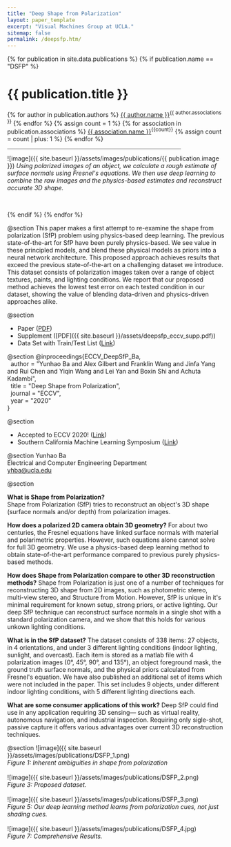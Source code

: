 ```yaml
---
title: "Deep Shape from Polarization"
layout: paper_template
excerpt: "Visual Machines Group at UCLA."
sitemap: false
permalink: /deepsfp.htm/
---
```


{% for publication in site.data.publications %}
{% if publication.name == "DSFP" %}

# {{ publication.title }}
{% for author in publication.authors %} [{{ author.name }}]({{author.link}})<sup>{{ author.associations }}</sup>
{% endfor %}
{% assign count = 1 %}
{% for association in publication.associations %} [{{ association.name }}]({{association.link}})<sup>{{count}}</sup> {% assign count = count | plus: 1 %}
{% endfor %}

<hr class="center" style="width: 80%; color: grey; height: 0.2px; background-color:grey;"/>

![image]({{ site.baseurl }}/assets/images/publications/{{ publication.image }})
*Using polarized images of an object, we calculate a rough estimate of surface normals using Fresnel's equations. We then use deep learning to combine the raw images and the physics-based estimates and reconstruct accurate 3D shape.*

<br>

{% endif %}
{% endfor %}

<!--

  1 Abstract
  2 Files
  3 Citations
  4 Press
  5 Contact
  6 FAQ
  7 Media

-->

@section
This paper makes a first attempt to re-examine the shape from polarization (SfP) problem using physics-based deep learning. The previous state-of-the-art for SfP have been purely physics-based. We see value in these principled models, and blend these physical models as priors into a neural network architecture. This proposed approach achieves results that exceed the previous state-of-the-art on a challenging dataset we introduce. This dataset consists of polarization images taken over a range of object textures, paints, and lighting conditions. We report that our proposed method achieves the lowest test error on each tested condition in our dataset, showing the value of blending data-driven and physics-driven approaches alike.


@section
- Paper ([PDF](https://link.springer.com/chapter/10.1007%2F978-3-030-58586-0_33?fbclid=IwAR3B7VM-sXnEFGMGQRGu8G_CC1hBGXmPiael9fnnGLzkTGmET8h8q-XGKzU))
- Supplement ([PDF]({{ site.baseurl }}/assets/deepsfp_eccv_supp.pdf))
- Data Set with Train/Test List ([Link](https://drive.google.com/file/d/1EtjfMTfpanJotH92GFz300X_ZEmGXuqr/view?usp=sharing))

@section
@inproceedings{ECCV_DeepSfP_Ba, \
  &nbsp; author = "Yunhao Ba and Alex Gilbert and Franklin Wang and Jinfa Yang and Rui Chen and Yiqin Wang and Lei Yan and Boxin Shi and Achuta Kadambi", \
  &nbsp; title = "Deep Shape from Polarization", \
  &nbsp; journal = "ECCV", \
  &nbsp; year = "2020" \
}

@section
- Accepted to ECCV 2020! ([Link](https://eccv2020.eu/))
- Southern California Machine Learning Symposium ([Link](https://sites.google.com/view/socalml2019))

@section
Yunhao Ba <br>
Electrical and Computer Engineering Department <br>
yhba@ucla.edu

@section

**What is Shape from Polarization?** \
Shape from Polarization (SfP) tries to reconstruct an object's 3D shape (surface normals and/or depth) from polarization images. 
<br>

**How does a polarized 2D camera obtain 3D geometry?**
For about two centuries, the Fresnel equations have linked surface normals with material and polarimetric properties. However, such equations alone cannot solve for full 3D geometry. We use a physics-based deep learning method to obtain state-of-the-art performance compared to previous purely physics-based methods. 

**How does Shape from Polarization compare to other 3D reconstruction methods?**
Shape from Polarization is just one of a number of techniques for reconstructing 3D shape from 2D images, such as photometric stereo, multi-view stereo, and Structure from Motion. However, SfP is unique in it's minimal requirement for known setup, strong priors, or active lighting. Our deep SfP technique can reconstruct surface normals in a single shot with a standard polarization camera, and we show that this holds for various unkown lighting conditions. 

**What is in the SfP dataset?**
The dataset consists of 338 items: 27 objects, in 4 orientations, and under 3 different lighting conditions (indoor lighting, sunlight, and overcast). Each item is stored as a matlab file with 4 polarization images (0°, 45°, 90°, and 135°), an object foreground mask, the ground truth surface normals, and the physical priors calculated from Fresnel's equation. We have also published an additional set of items which were not included in the paper. This set includes 9 objects, under different indoor lighting conditions, with 5 different lighting directions each. 

**What are some consumer applications of this work?**
Deep SfP could find use in any application requiring 3D sensing— such as virtual reality, autonomous navigation, and industrial inspection. Requiring only sigle-shot, passive capture it offers various advantages over current 3D reconstruction techniques.

@section
![image]({{ site.baseurl }}/assets/images/publications/DSFP_1.png)
<br>
*Figure 1: Inherent ambiguities in shape from polarization*
<br><br>
![image]({{ site.baseurl }}/assets/images/publications/DSFP_2.png)
<br>
*Figure 3: Proposed dataset.*
<br><br>
![image]({{ site.baseurl }}/assets/images/publications/DSFP_3.png)
<br>
*Figure 5: Our deep learning method learns from polarization cues, not just shading cues.*
<br><br>
![image]({{ site.baseurl }}/assets/images/publications/DSFP_4.jpg)
<br>
*Figure 7: Comprehensive Results.*
